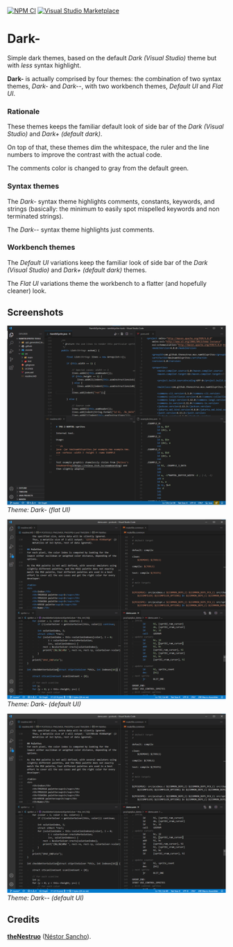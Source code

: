 
[![NPM CI](https://github.com/theNestruo/dark-minus-theme-vscode/workflows/NPM%20CI/badge.svg)](https://github.com/theNestruo/dark-minus-theme-vscode/actions)
[![Visual Studio Marketplace](https://vsmarketplacebadges.dev/version-short/theNestruo.dark-minus-theme.png)](https://marketplace.visualstudio.com/items?itemName=theNestruo.dark-minus-theme)


# Dark-

Simple dark themes, based on the default _Dark (Visual Studio)_ theme but with _less_ syntax highlight.

**Dark-** is actually comprised by four themes: the combination of two syntax themes, _Dark-_ and _Dark--_, with two workbench themes, _Default UI_ and _Flat UI_.

### Rationale

These themes keeps the familiar default look of side bar of the _Dark (Visual Studio)_ and _Dark+ (default dark)_.

On top of that, these themes dim the whitespace, the ruler and the line numbers to improve the contrast with the actual code.

The comments color is changed to gray from the default green.

### Syntax themes

The _Dark-_ syntax theme highlights comments, constants, keywords, and strings (basically: the minimum to easily spot mispelled keywords and non terminated strings).

The _Dark--_ syntax theme highlights just comments.

### Workbench themes

The _Default UI_ variations keep the familiar look of side bar of the _Dark (Visual Studio)_ and _Dark+ (default dark)_ themes.

The _Flat UI_ variations theme the workbench to a flatter (and hopefully cleaner) look.


## Screenshots

![Dark- (flat UI)](doc/images/dark-minus-flat-screenshot.png)
<br>_Theme: Dark- (flat UI)_

![Dark- (default UI)](doc/images/dark-minus-screenshot.png)
<br>_Theme: Dark- (default UI)_

![Dark-- (default UI)](doc/images/dark-minus-minus-screenshot.png)
<br>_Theme: Dark-- (default UI)_


## Credits

[**theNestruo**](https://github.com/theNestruo) ([Néstor Sancho](https://twitter.com/NestorSancho)).

